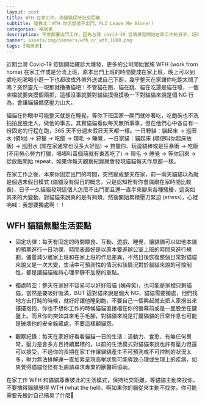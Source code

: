 ```yaml
---
layout: post
title: WFH 在家工作，與貓貓保持社交距離
subtitle: 喵靠北：WTH 你怎麼還不出門，PLZ Leave Me Alone!!
categories: 喵居家
description: 平常都要出門工作，因為台灣 covid-19 疫情爆發開始在家工作的日子，記得維持貓貓日常作息，與貓獼保持持良好社交距離，避免貓貓各種壓力山大，長期下來會導致疫病的花生喔。
banner: assets/img/banners/wfh_or_wth_1000.png
tags: [喵居家]
---
```

近期台灣 Covid-19 疫情開始確診大爆發，更多的公司開始實施 WFH (work from home) 在家工作或是分流上班，原本出門上班的時間變成在家上班，晚上可以到處吃吃喝喝小逛一下也都改成外帶外送或自己下廚，幾乎整天在家讓你吃飽太閒了嗎？突然靈光一現那就擼擼貓吧！不管貓在跑、貓在跳、貓在吃還是貓在睡，一個空檔就要爽摸個兩把，這樣沒事就要對貓貓摸吸摸吸一下對貓貓來說是個 NG 行為，會讓貓貓備感壓力山大。

貓貓在你眼中可能整天就是在睡覺，等你下班回家一開門就吵著吃，吃飽碗也不洗拍拍屁股走人，做他的事去。其實貓貓看似每天無所事事，但在他們心中各自有一份固定的行程在跑，365 天不分週末假日天天都一樣。一日野貓：貓起床 → 巡田水 (領地) → 狩獵 → 吃飯 → 理毛 → 睡覺，一日家貓：貓起床 (順便叫你起床放飯) → 巡田水 (關在家通常也沒多大好巡) → 狩獵你、玩逗貓棒或是狂暴衝 → 吃飯 (不用勞心勞力打獵，喵喵叫賣個萌就有東西吃了) → 理毛 → 睡覺 → 等你回來 → 從放飯開始 repeat，如果你每天觀察紀錄就會發現貓貓每天作息都一樣。

在家工作之後，本來你固定出門的時間，突然變成整天在家，前一兩天貓貓以為就是個週末假日模式 (貓貓沒有假日的概念，只是認知裡有你會偶爾在家時間比較長)，日子一久貓貓發現這個人怎麼不出門而且還一直手來腳來各種騷擾，這突如其來的大變動，對貓貓來說真的是有夠煩，然後開始累積壓力緊迫 (stress)，心裡吶喊：我想要獨處啊！！

## WFH 貓貓無壓生活要點

- 固定功課：每天有固定的時間餵食、互動、遊戲、睡覺，讓貓貓可以如他本貓的預期進行一日功課，時間表最好是以原本要進辦公室上班的時間來進行規劃，儘量減少離家上班和在家上班的作息差異，不然日後恢復整個日常對貓貓來說又是一次大變，生活中可預測性的情況和該情況對於貓貓來說的可控制性，都是讓貓貓維持心理平靜不加壓的重點。

- 獨處時空：整天在家好不容易可以好好陪貓 (姨母笑)，也可能是家裡只剩貓貓，當然是要吸好吸滿，BUT 這對貓來說是個大 NG，貓貓需要獨處，他們找地方去打盹的時候，就好好讓他睡到飽，不要自己一個興起就去把人家撈出來摟摟抱抱，你也不想你工作的時候貓貓直接檔在你的螢幕前或是一屁股坐在鍵盤上。而且你的突如其來毛手毛腳，對貓貓來說是打擾貓貓的日常作息也可能是破壞他的安全躲藏處，不要這樣顧貓怨。

- 觀察紀錄：每天在家好好看看貓貓一日的生活：活動力、食慾、有無任何異常，壓力是會多方且持續累積的，以前的生活模式對貓貓來說也許有壓力但還可以接受，不過你的長期在家工作讓貓貓產生不可預測或不可控制的狀況太多，壓力無法排解還一直加累呈現高壓狀態可能導致心理或生理上的疾病，如果覺得貓貓怪怪有毛病請尋求專業的獸醫師協助。

在家工作 WFH 和貓貓尊重彼此的生活模式，保持社交距離，等貓貓主動來找你，不要搞得貓貓覺得 WTH (what the hell)。啊如果你的貓從來主動不找你，你可能需要先檢討自己搞臭了什麼🤣
